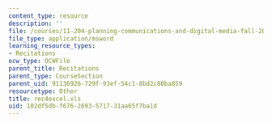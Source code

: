 ```yaml
---
content_type: resource
description: ''
file: /courses/11-204-planning-communications-and-digital-media-fall-2004/102df5dbf6762693571731aa65f7ba1d_rec4excel.xls
file_type: application/msword
learning_resource_types:
- Recitations
ocw_type: OCWFile
parent_title: Recitations
parent_type: CourseSection
parent_uid: 91136926-729f-93ef-54c1-8bd2c80ba859
resourcetype: Other
title: rec4excel.xls
uid: 102df5db-f676-2693-5717-31aa65f7ba1d
---
```

